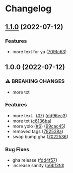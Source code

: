 # Changelog

## [1.1.0](https://github.com/entur/poc-plattform/compare/common-v1.0.0...common-v1.1.0) (2022-07-12)


### Features

* more text for ya ([709fc63](https://github.com/entur/poc-plattform/commit/709fc635eef44155f4e3e7eb3167849fbf3e841e))

## 1.0.0 (2022-07-12)


### ⚠ BREAKING CHANGES

* more txt

### Features

* more text.. ([#7](https://github.com/entur/poc-plattform/issues/7)) ([dd96ec3](https://github.com/entur/poc-plattform/commit/dd96ec31bec223be2522ac5fa75ae09f796df04a))
* more txt ([c6136ba](https://github.com/entur/poc-plattform/commit/c6136ba5f94d06f7b8110b2716a62a09ee4e2557))
* more yolo ([#6](https://github.com/entur/poc-plattform/issues/6)) ([99cac45](https://github.com/entur/poc-plattform/commit/99cac458f3d55070cb9831bf6719cde0644403fe))
* removed tags ([782538a](https://github.com/entur/poc-plattform/commit/782538af5811fd9dd787b21cfc1de21814eb1db7))
* swap bump gha ([7022536](https://github.com/entur/poc-plattform/commit/70225362590918343e93b2546aec88b55e01b5fe))


### Bug Fixes

* gha release ([fdd4f57](https://github.com/entur/poc-plattform/commit/fdd4f573abe569bc1b3d89b7740e6ef67a879fdd))
* increase sanity ([b6bf3fd](https://github.com/entur/poc-plattform/commit/b6bf3fdecda4dc9932b39b3eb55d89529f5ada09))
